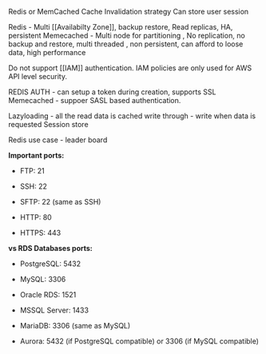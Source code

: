 Redis or MemCached
Cache Invalidation strategy
Can store user session

Redis - Multi [[Availabilty Zone]], backup restore, Read replicas, HA, persistent
Memecached - Multi node for partitioning , No replication, no backup and restore, multi threaded , non persistent, can afford to loose data, high performance

Do not support [[IAM]] authentication. IAM policies are only used for AWS API level security.

REDIS AUTH - can setup a token during creation, supports SSL
Memecached - suppoer SASL based authentication.

Lazyloading - all the read data is cached
write through - write when data is requested
Session store

Redis use case - leader board

**Important ports:**

-   FTP: 21
    
-   SSH: 22
    
-   SFTP: 22 (same as SSH)
    
-   HTTP: 80
    
-   HTTPS: 443
    

**vs RDS Databases ports:**

-   PostgreSQL: 5432
    
-   MySQL: 3306
    
-   Oracle RDS: 1521
    
-   MSSQL Server: 1433
    
-   MariaDB: 3306 (same as MySQL)
    
-   Aurora: 5432 (if PostgreSQL compatible) or 3306 (if MySQL compatible)